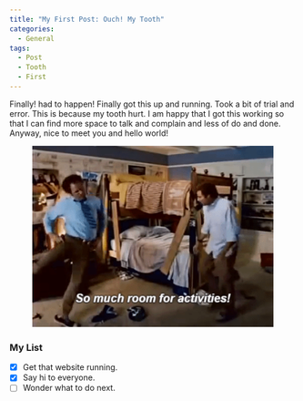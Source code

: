 ```yaml
---
title: "My First Post: Ouch! My Tooth"
categories:
  - General
tags:
  - Post
  - Tooth
  - First
---
```


Finally! had to happen! 
Finally got this up and running. Took a bit of trial and error. This is because my tooth hurt. I am happy that I got this working so that I can find more space to talk and complain and less of do and done. 
Anyway, nice to meet you and hello world!
<figure>
<img src="\assets\images\so_much_room_activities.gif">
</figure>


### My List

- [x] Get that website running.
- [x] Say hi to everyone.
- [ ] Wonder what to do next.
